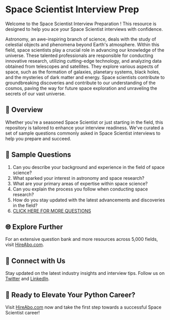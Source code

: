 # Space Scientist Interview Prep

Welcome to the Space Scientist Interview Preparation ! This resource is designed to help you ace your Space Scientist interviews with confidence.

Astronomy, an awe-inspiring branch of science, deals with the study of celestial objects and phenomena beyond Earth's atmosphere. Within this field, space scientists play a crucial role in advancing our knowledge of the universe. These talented professionals are responsible for conducting innovative research, utilizing cutting-edge technology, and analyzing data obtained from telescopes and satellites. They explore various aspects of space, such as the formation of galaxies, planetary systems, black holes, and the mysteries of dark matter and energy. Space scientists contribute to groundbreaking discoveries and contribute to our understanding of the cosmos, paving the way for future space exploration and unraveling the secrets of our vast universe.

## 🚀 Overview

Whether you're a seasoned Space Scientist or just starting in the field, this repository is tailored to enhance your interview readiness. We've curated a set of sample questions commonly asked in Space Scientist interviews to help you prepare and succeed.

## 📝 Sample Questions

1. Can you describe your background and experience in the field of space science?
2. What sparked your interest in astronomy and space research?
3. What are your primary areas of expertise within space science?
4. Can you explain the process you follow when conducting space research?
5. How do you stay updated with the latest advancements and discoveries in the field?
6. [CLICK HERE FOR MORE QUESTIONS](https://hireabo.com/job/5_4_4/Space%20Scientist)

## 🌐 Explore Further

For an extensive question bank and more resources across 5,000 fields, visit [HireAbo.com](https://www.hireabo.com).

## 📱 Connect with Us

Stay updated on the latest industry insights and interview tips. Follow us on [Twitter](https://twitter.com/hireabo) and [LinkedIn](https://www.linkedin.com/in/hire-abo-3609972a8/).

## 🚀 Ready to Elevate Your Python Career?

Visit [HireAbo.com](https://www.hireabo.com) now and take the first step towards a successful Space Scientist career!